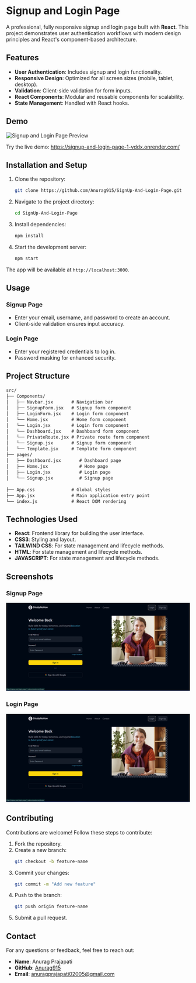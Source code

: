 # Signup and Login Page

A professional, fully responsive signup and login page built with **React**. This project demonstrates user authentication workflows with modern design principles and React's component-based architecture.

## Features

- **User Authentication**: Includes signup and login functionality.
- **Responsive Design**: Optimized for all screen sizes (mobile, tablet, desktop).
- **Validation**: Client-side validation for form inputs.
- **React Components**: Modular and reusable components for scalability.
- **State Management**: Handled with React hooks.

## Demo

![Signup and Login Page Preview](path/to/demo-image.jpg)

Try the live demo: https://signup-and-login-page-1-vddx.onrender.com/

## Installation and Setup

1. Clone the repository:
   ```bash
   git clone https://github.com/Anurag915/SignUp-And-Login-Page.git
   ```

2. Navigate to the project directory:
   ```bash
   cd SignUp-And-Login-Page
   ```

3. Install dependencies:
   ```bash
   npm install
   ```

4. Start the development server:
   ```bash
   npm start
   ```

The app will be available at `http://localhost:3000`.

## Usage

### Signup Page
- Enter your email, username, and password to create an account.
- Client-side validation ensures input accuracy.

### Login Page
- Enter your registered credentials to log in.
- Password masking for enhanced security.

## Project Structure

```plaintext
src/
├── Components/
│   ├── Navbar.jsx       # Navigation bar
│   ├── SignupForm.jsx   # Signup form component
│   ├── LoginForm.jsx    # Login form component
│   └── Home.jsx         # Home form component
│   └── Login.jsx        # Login form component
│   └── Dashboard.jsx    # Dashboard form component
│   └── PrivateRoute.jsx # Private route form component
│   └── Signup.jsx       # Signup form component
│   └── Template.jsx     # Template form component
├── pages/
│   ├── Dashboard.jsx       # Dashboard page
│   ├── Home.jsx            # Home page
│   ├── Login.jsx           # Login page
│   └── Signup.jsx          # Signup page

├── App.css              # Global styles
├── App.jsx              # Main application entry point
└── index.js             # React DOM rendering
```

## Technologies Used

- **React**: Frontend library for building the user interface.
- **CSS3**: Styling and layout.
- **TAILWIND CSS**: For state management and lifecycle methods.
- **HTML**: For state management and lifecycle methods.
- **JAVASCRIPT**: For state management and lifecycle methods.

## Screenshots

### Signup Page
![Signup Page](https://github.com/Anurag915/SignUp-And-Login-Page/raw/main/loginDemo.png)
<br/>

### Login Page
![Login Page](https://github.com/Anurag915/SignUp-And-Login-Page/raw/main/loginDemo.png)
## Contributing

Contributions are welcome! Follow these steps to contribute:

1. Fork the repository.
2. Create a new branch:
   ```bash
   git checkout -b feature-name
   ```
3. Commit your changes:
   ```bash
   git commit -m "Add new feature"
   ```
4. Push to the branch:
   ```bash
   git push origin feature-name
   ```
5. Submit a pull request.


## Contact

For any questions or feedback, feel free to reach out:

- **Name**: Anurag Prajapati
- **GitHub**: [Anurag915](https://github.com/Anurag915)
- **Email**: anuragprajapati02005@gmail.com

